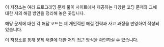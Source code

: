 이 저장소는 여러 프로그래밍 문제 풀이 사이트에서 제공하는 다양한 코딩 문제와 그에 대한 저의 해결 방안을 정리해 놓은 곳입니다.

해당 문제에 대한 각 해답 코드는 제 개인적인 해결 전략과 사고 과정을 반영하여 작성되었습니다.

이 저장소를 통해 문제 해결에 대한 저의 접근 방식을 확인하실 수 있습니다.
